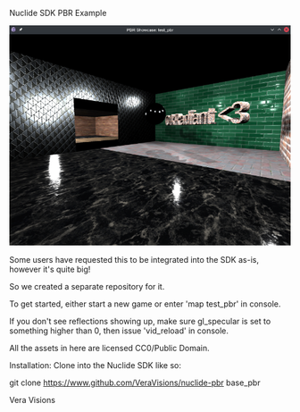 Nuclide SDK PBR Example

![Preview](img/preview.png)

Some users have requested this to be integrated into the
SDK as-is, however it's quite big!

So we created a separate repository for it.

To get started, either start a new game or enter
'map test_pbr' in console.

If you don't see reflections showing up, make sure
gl_specular is set to something higher than 0, then
issue 'vid_reload' in console.

All the assets in here are licensed CC0/Public Domain.

Installation:
Clone into the Nuclide SDK like so:

git clone https://www.github.com/VeraVisions/nuclide-pbr base_pbr

Vera Visions
